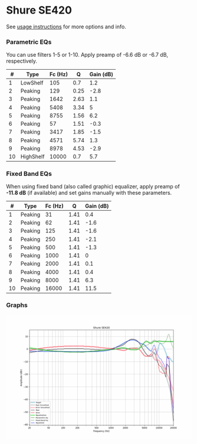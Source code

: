 # Shure SE420
See [usage instructions](https://github.com/jaakkopasanen/AutoEq#usage) for more options and info.

### Parametric EQs
You can use filters 1-5 or 1-10. Apply preamp of -6.6 dB or -6.7 dB, respectively.

|   # | Type      |   Fc (Hz) |    Q |   Gain (dB) |
|-----|-----------|-----------|------|-------------|
|   1 | LowShelf  |       105 | 0.7  |         1.2 |
|   2 | Peaking   |       129 | 0.25 |        -2.8 |
|   3 | Peaking   |      1642 | 2.63 |         1.1 |
|   4 | Peaking   |      5408 | 3.34 |         5   |
|   5 | Peaking   |      8755 | 1.56 |         6.2 |
|   6 | Peaking   |        57 | 1.51 |        -0.3 |
|   7 | Peaking   |      3417 | 1.85 |        -1.5 |
|   8 | Peaking   |      4571 | 5.74 |         1.3 |
|   9 | Peaking   |      8978 | 4.53 |        -2.9 |
|  10 | HighShelf |     10000 | 0.7  |         5.7 |

### Fixed Band EQs
When using fixed band (also called graphic) equalizer, apply preamp of **-11.8 dB** (if available) and set gains manually with these parameters.

|   # | Type    |   Fc (Hz) |    Q |   Gain (dB) |
|-----|---------|-----------|------|-------------|
|   1 | Peaking |        31 | 1.41 |         0.4 |
|   2 | Peaking |        62 | 1.41 |        -1.6 |
|   3 | Peaking |       125 | 1.41 |        -1.6 |
|   4 | Peaking |       250 | 1.41 |        -2.1 |
|   5 | Peaking |       500 | 1.41 |        -1.3 |
|   6 | Peaking |      1000 | 1.41 |         0   |
|   7 | Peaking |      2000 | 1.41 |         0.1 |
|   8 | Peaking |      4000 | 1.41 |         0.4 |
|   9 | Peaking |      8000 | 1.41 |         6.3 |
|  10 | Peaking |     16000 | 1.41 |        11.5 |

### Graphs
![](./Shure%20SE420.png)
